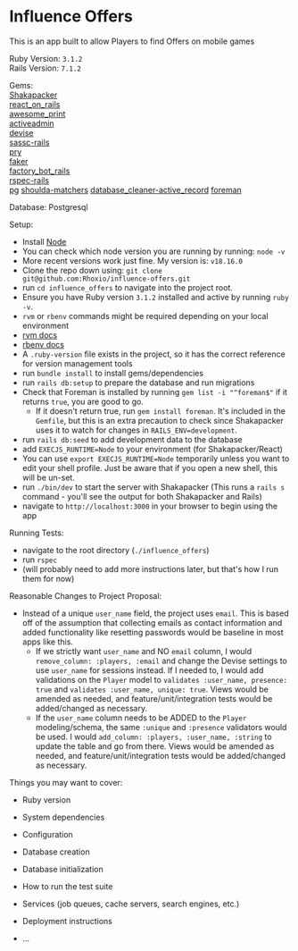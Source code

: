 # Influence Offers

This is an app built to allow Players to find Offers on mobile games

Ruby Version: `3.1.2`  
Rails Version: `7.1.2`

Gems:  
[Shakapacker](https://github.com/shakacode/shakapacker)  
[react_on_rails](https://www.shakacode.com/react-on-rails/docs/)  
[awesome_print](https://github.com/awesome-print/awesome_print)  
[activeadmin](https://activeadmin.info/index.html)  
[devise](https://github.com/heartcombo/devise)  
[sassc-rails](https://github.com/sass/sassc-rails)  
[pry](https://github.com/pry/pry)  
[faker](https://github.com/faker-ruby/faker)  
[factory_bot_rails](https://github.com/thoughtbot/factory_bot_rails)  
[rspec-rails](https://github.com/rspec/rspec-rails)  
[pg](https://github.com/ged/ruby-pg)
[shoulda-matchers](https://github.com/thoughtbot/shoulda-matchers)
[database_cleaner-active_record](https://github.com/DatabaseCleaner/database_cleaner)
[foreman](https://rubygems.org/gems/foreman)


Database:
Postgresql

Setup:
 - Install [Node](https://nodejs.org/en/download)
  - You can check which node version you are running by running: `node -v` 
  - More recent versions work just fine. My version is: `v18.16.0`
 - Clone the repo down using: `git clone git@github.com:Rhoxio/influence-offers.git`
 - run `cd influence_offers` to navigate into the project root.
 - Ensure you have Ruby version `3.1.2` installed and active by running `ruby -v`.
  - `rvm` or `rbenv` commands might be required depending on your local environment
  - [rvm docs](https://rvm.io/rvm/cli)
  - [rbenv docs](https://github.com/rbenv/rbenv)
  - A `.ruby-version` file exists in the project, so it has the correct reference for version management tools
 - run `bundle install` to install gems/dependencies
 - run `rails db:setup` to prepare the database and run migrations
 - Check that Foreman is installed by running `gem list -i "^foreman$"` if it returns `true`, you are good to go.
   - If it doesn't return true, run `gem install foreman`. It's included in the `Gemfile`, but this is an extra precaution to check since Shakapacker uses it to watch for changes in `RAILS_ENV=development`.
 - run `rails db:seed` to add development data to the database
 - add `EXECJS_RUNTIME=Node` to your environment (for Shakapacker/React)
  - You can use `export EXECJS_RUNTIME=Node` temporarily unless you want to edit your shell profile. Just be aware that if you open a new shell, this will be un-set.
 - run `./bin/dev` to start the server with Shakapacker (This runs a `rails s` command - you'll see the output for both Shakapacker and Rails)
 - navigate to `http://localhost:3000` in your browser to begin using the app

Running Tests:
- navigate to the root directory (`./influence_offers`)
- run `rspec`
- (will probably need to add more instructions later, but that's how I run them for now)

Reasonable Changes to Project Proposal:
  - Instead of a unique `user_name` field, the project uses `email`. This is based off of the assumption that collecting emails as contact information and added functionality like resetting passwords would be baseline in most apps like this.
    - If we strictly want `user_name` and NO `email` column, I would `remove_column: :players, :email` and change the Devise settings to use `user_name` for sessions instead. If I needed to, I would add validations on the `Player` model to `validates :user_name, presence: true` and `validates :user_name, unique: true`. Views would be amended as needed, and feature/unit/integration tests would be added/changed as necessary.
    - If the `user_name` column needs to be ADDED to the `Player` modeling/schema, the same `:unique` and `:presence` validators would be used. I would `add_column: :players, :user_name, :string` to update the table and go from there. Views would be amended as needed, and feature/unit/integration tests would be added/changed as necessary.


Things you may want to cover:

* Ruby version

* System dependencies

* Configuration

* Database creation

* Database initialization

* How to run the test suite

* Services (job queues, cache servers, search engines, etc.)

* Deployment instructions

* ...
